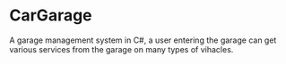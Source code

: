 # CarGarage
A garage management system in C#, a user entering the garage can get various services from the garage on many types of vihacles.
